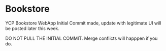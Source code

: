 # Bookstore
YCP Bookstore WebApp
Initial Commit made, update with legitimate UI will be posted later this week. 

DO NOT PULL THE INITIAL COMMIT. Merge conflicts will happpen if you do.
